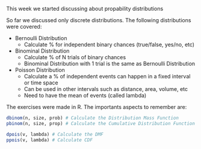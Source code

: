 This week we started discussing about propability distributions

So far we discussed only discrete distributions. The following distributions were covered:

- Bernoulli Distribution
    - Calculate % for independent binary chances (true/false, yes/no, etc)
- Binominal Distribution
    - Calculate % of N trials of binary chances
    - Binominal Distribution with 1 trial is the same as Bernoulli Distribution
- Poisson Distribution
    - Calculate a % of independent events can happen in a fixed interval or time space
    - Can be used in other intervals such as distance, area, volume, etc
    - Need to have the mean of events (called lambda)


The exercises were made in R. The importants aspects to remember are:

```r
dbinom(n, size, prob) # Calculate the Distribution Mass Function
pbinom(n, size, prop) # Calculate the Cumulative Distribution Function

dpois(v, lambda) # Calculate the DMF
ppois(v, lambda) # Calculate CDF
```